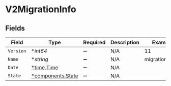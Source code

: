 # V2MigrationInfo


## Fields

| Field                                                 | Type                                                  | Required                                              | Description                                           | Example                                               |
| ----------------------------------------------------- | ----------------------------------------------------- | ----------------------------------------------------- | ----------------------------------------------------- | ----------------------------------------------------- |
| `Version`                                             | **int64*                                              | :heavy_minus_sign:                                    | N/A                                                   | 11                                                    |
| `Name`                                                | **string*                                             | :heavy_minus_sign:                                    | N/A                                                   | migrations:001                                        |
| `Date`                                                | [*time.Time](https://pkg.go.dev/time#Time)            | :heavy_minus_sign:                                    | N/A                                                   |                                                       |
| `State`                                               | [*components.State](../../models/components/state.md) | :heavy_minus_sign:                                    | N/A                                                   |                                                       |
